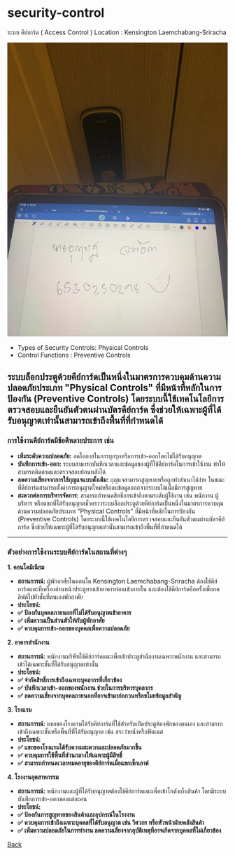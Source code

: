 # security-control

ระบบ คีย์การ์ด ( Access Control )
Location : Kensington Laemchabang-Sriracha

![sec](Picture/Sec.jpg)

 - Types of Security Controls: Physical Controls
 - Control Functions : Preventive Controls

ระบบล็อกประตูด้วยคีย์การ์ดเป็นหนึ่งในมาตรการควบคุมด้านความปลอดภัยประเภท "Physical Controls" ที่มีหน้าที่หลักในการป้องกัน (Preventive Controls) โดยระบบนี้ใช้เทคโนโลยีการตรวจสอบและยืนยันตัวตนผ่านบัตรคีย์การ์ด ซึ่งช่วยให้เฉพาะผู้ที่ได้รับอนุญาตเท่านั้นสามารถเข้าถึงพื้นที่ที่กำหนดได้
---

### **การใช้งานคีย์การ์ดมีข้อดีหลายประการ เช่น**

- **เพิ่มระดับความปลอดภัย:** ลดโอกาสในการบุกรุกหรือการเข้า-ออกโดยไม่ได้รับอนุญาต
- **บันทึกการเข้า-ออก:** ระบบสามารถบันทึกเวลาและข้อมูลของผู้ที่ใช้คีย์การ์ดในการเข้าใช้งาน ทำให้สามารถติดตามและตรวจสอบย้อนหลังได้
- **ลดความเสี่ยงจากการใช้กุญแจแบบดั้งเดิม:** กุญแจสามารถสูญหายหรือถูกทำสำเนาได้ง่าย ในขณะที่คีย์การ์ดสามารถตั้งค่าการอนุญาตใหม่หรือลบข้อมูลออกจากระบบได้เมื่อมีการสูญหาย
- **สะดวกต่อการบริหารจัดการ:** สามารถกำหนดสิทธิ์การเข้าถึงตามระดับผู้ใช้งาน เช่น พนักงาน ผู้บริหาร หรือแขกที่ได้รับอนุญาตชั่วคราวระบบล็อกประตูด้วยคีย์การ์ดเป็นหนึ่งในมาตรการควบคุมด้านความปลอดภัยประเภท "Physical Controls" ที่มีหน้าที่หลักในการป้องกัน (Preventive Controls) โดยระบบนี้ใช้เทคโนโลยีการตรวจสอบและยืนยันตัวตนผ่านบัตรคีย์การ์ด ซึ่งช่วยให้เฉพาะผู้ที่ได้รับอนุญาตเท่านั้นสามารถเข้าถึงพื้นที่ที่กำหนดได้


---
### **ตัวอย่างการใช้งานระบบคีย์การ์ดในสถานที่ต่างๆ**

**1. คอนโดมิเนียม**
- **สถานการณ์:** ผู้พักอาศัยในคอนโด Kensington Laemchabang-Sriracha ต้องใช้คีย์การ์ดแตะที่เครื่องอ่านหน้าประตูทางเข้าอาคารก่อนเข้าภายใน และต้องใช้คีย์การ์ดอีกครั้งเพื่อกดลิฟต์ไปยังชั้นที่ตนเองพักอาศัย
- **ประโยชน์:**
- **✅ ป้องกันบุคคลภายนอกที่ไม่ได้รับอนุญาตเข้าอาคาร**
- **✅ เพิ่มความเป็นส่วนตัวให้กับผู้พักอาศัย**
- **✅ ควบคุมการเข้า-ออกของบุคคลเพื่อความปลอดภัย**

**2. อาคารสำนักงาน**
- **สถานการณ์:** พนักงานบริษัทใช้คีย์การ์ดแตะเพื่อเข้าประตูสำนักงานเฉพาะพนักงาน และสามารถเข้าได้เฉพาะชั้นที่ได้รับอนุญาตเท่านั้น
- **ประโยชน์:**
- **✅ จำกัดสิทธิ์การเข้าถึงเฉพาะบุคลากรที่เกี่ยวข้อง**
- **✅ บันทึกเวลาเข้า-ออกของพนักงาน ช่วยในการบริหารบุคลากร**
- **✅ ลดความเสี่ยงจากบุคคลภายนอกที่อาจเข้ามาก่อกวนหรือขโมยข้อมูลสำคัญ**

**3. โรงแรม**
- **สถานการณ์:** แขกของโรงแรมได้รับคีย์การ์ดที่ใช้สำหรับเปิดประตูห้องพักของตนเอง และสามารถเข้าถึงเฉพาะชั้นหรือพื้นที่ที่ได้รับอนุญาต เช่น สระว่ายน้ำหรือฟิตเนส
- **ประโยชน์:**
- **✅ แขกของโรงแรมได้รับความสะดวกและปลอดภัยมากขึ้น**
- **✅ ควบคุมการใช้พื้นที่ส่วนกลางให้เฉพาะผู้มีสิทธิ์**
- **✅ สามารถกำหนดเวลาหมดอายุของคีย์การ์ดเมื่อแขกเช็กเอาต์**

**4. โรงงานอุตสาหกรรม**
- **สถานการณ์:** พนักงานและผู้ที่ได้รับอนุญาตต้องใช้คีย์การ์ดแตะเพื่อเข้าโกดังเก็บสินค้า โดยมีระบบบันทึกการเข้า-ออกของแต่ละคน
- **ประโยชน์:**
- **✅ ป้องกันการสูญหายของสินค้าและอุปกรณ์ในโรงงาน**
- **✅ ควบคุมการเข้าถึงเฉพาะบุคคลที่ได้รับอนุญาต เช่น วิศวกร หรือหัวหน้าฝ่ายคลังสินค้า**
- **✅ เพิ่มความปลอดภัยในการทำงาน ลดความเสี่ยงจากอุบัติเหตุที่อาจเกิดจากบุคคลที่ไม่เกี่ยวข้อง**


[Back](README.md)
